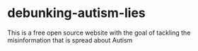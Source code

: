 # debunking-autism-lies
This is a free open source website with the goal of tackling the misinformation that is spread about Autism 
